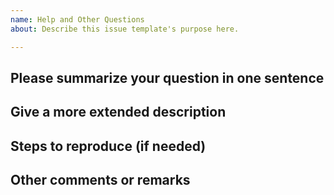 ```yaml
---
name: Help and Other Questions
about: Describe this issue template's purpose here.

---
```


## Please summarize your question in one sentence


## Give a more extended description


## Steps to reproduce (if needed)


## Other comments or remarks
